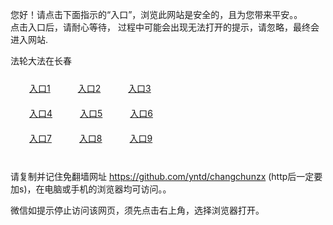 您好！请点击下面指示的“入口”，浏览此网站是安全的，且为您带来平安。。 <br/>
点击入口后，请耐心等待， 过程中可能会出现无法打开的提示，请忽略，最终会进入网站. </br>

法轮大法在长春<br/>
<div style="padding:10px"><a style="margin:20px" target="_blank" href="https://d1bydbtjidpbg0.cloudfront.net/2Qpsp?zockwvtz" id="ccLink1" rel="nofollow">入口1</a> <a target="_blank" style="margin:20px" href="https://d3dg4a7ufxn1ei.cloudfront.net/2Qpsp?mzdvf" id="ccLink2" rel="nofollow">入口2</a> <a style="margin:20px" target="_blank" href="https://d8ba1q49fpehm.cloudfront.net/2Qpsp?hpolxzx" id="ccLink3" rel="nofollow">入口3</a></div>

<div style="padding:10px" ><a style="margin:20px" target="_blank" href="https://d1bydbtjidpbg0.cloudfront.net/2Qpsp?zockwvtz" id="ccLink4" rel="nofollow">入口4</a> <a style="margin:20px" href="https://d3dg4a7ufxn1ei.cloudfront.net/2Qpsp?mzdvf" target="_blank" id="ccLink5" rel="nofollow">入口5</a> <a style="margin:20px" href="https://d8ba1q49fpehm.cloudfront.net/2Qpsp?hpolxzx" target="_blank" id="ccLink6" rel="nofollow">入口6</a></div>

<div style="padding:10px"><a style="margin:20px" target="_blank" href="https://d1bydbtjidpbg0.cloudfront.net/2Qpsp?zockwvtz" id="ccLink7" rel="nofollow">入口7</a> <a style="margin:20px" href="https://d3dg4a7ufxn1ei.cloudfront.net/2Qpsp?mzdvf" target="_blank" id="ccLink8" rel="nofollow">入口8</a> <a style="margin:20px" target="_blank" href="https://d8ba1q49fpehm.cloudfront.net/2Qpsp?hpolxzx" id="ccLink9" rel="nofollow">入口9</a></div>

<br/>



请复制并记住免翻墙网址 https://github.com/yntd/changchunzx (http后一定要加s)，在电脑或手机的浏览器均可访问。。<br/>

微信如提示停止访问该网页，须先点击右上角，选择浏览器打开。

